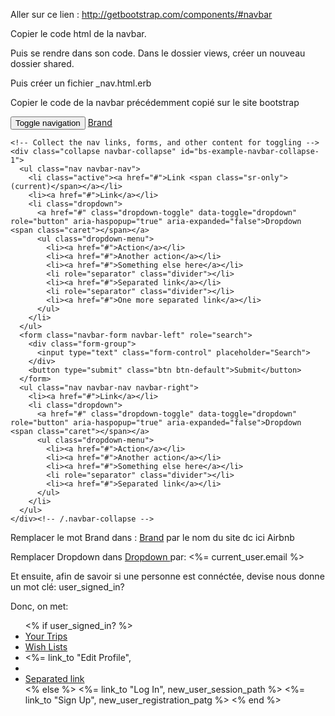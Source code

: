 Aller sur ce lien : http://getbootstrap.com/components/#navbar

Copier le code html de la navbar.

Puis se rendre dans son code. Dans le dossier views, créer un nouveau dossier shared.

Puis créer un fichier _nav.html.erb

Copier le code de la navbar précédemment copié sur le site bootstrap

<nav class="navbar navbar-default">
  <div class="container-fluid">
    <!-- Brand and toggle get grouped for better mobile display -->
    <div class="navbar-header">
      <button type="button" class="navbar-toggle collapsed" data-toggle="collapse" data-target="#bs-example-navbar-collapse-1" aria-expanded="false">
        <span class="sr-only">Toggle navigation</span>
        <span class="icon-bar"></span>
        <span class="icon-bar"></span>
        <span class="icon-bar"></span>
      </button>
      <a class="navbar-brand" href="#">Brand</a>
    </div>

    <!-- Collect the nav links, forms, and other content for toggling -->
    <div class="collapse navbar-collapse" id="bs-example-navbar-collapse-1">
      <ul class="nav navbar-nav">
        <li class="active"><a href="#">Link <span class="sr-only">(current)</span></a></li>
        <li><a href="#">Link</a></li>
        <li class="dropdown">
          <a href="#" class="dropdown-toggle" data-toggle="dropdown" role="button" aria-haspopup="true" aria-expanded="false">Dropdown <span class="caret"></span></a>
          <ul class="dropdown-menu">
            <li><a href="#">Action</a></li>
            <li><a href="#">Another action</a></li>
            <li><a href="#">Something else here</a></li>
            <li role="separator" class="divider"></li>
            <li><a href="#">Separated link</a></li>
            <li role="separator" class="divider"></li>
            <li><a href="#">One more separated link</a></li>
          </ul>
        </li>
      </ul>
      <form class="navbar-form navbar-left" role="search">
        <div class="form-group">
          <input type="text" class="form-control" placeholder="Search">
        </div>
        <button type="submit" class="btn btn-default">Submit</button>
      </form>
      <ul class="nav navbar-nav navbar-right">
        <li><a href="#">Link</a></li>
        <li class="dropdown">
          <a href="#" class="dropdown-toggle" data-toggle="dropdown" role="button" aria-haspopup="true" aria-expanded="false">Dropdown <span class="caret"></span></a>
          <ul class="dropdown-menu">
            <li><a href="#">Action</a></li>
            <li><a href="#">Another action</a></li>
            <li><a href="#">Something else here</a></li>
            <li role="separator" class="divider"></li>
            <li><a href="#">Separated link</a></li>
          </ul>
        </li>
      </ul>
    </div><!-- /.navbar-collapse -->
  </div><!-- /.container-fluid -->
</nav>

Remplacer le mot Brand dans : <a class="navbar-brand" href="#">Brand</a>
par le nom du site dc ici Airbnb

Remplacer Dropdown dans <a href="#" class="dropdown-toggle" data-toggle="dropdown" role="button" aria-haspopup="true" aria-expanded="false">Dropdown <span class="caret"></span></a>
par: <%= current_user.email %>

Et ensuite, afin de savoir si une personne est connéctée, devise nous donne un mot clé: user_signed_in?

Donc, on met: 

  <ul class="dropdown-menu">
    <% if user_signed_in? %>
      <li><a href="#">Your Trips</a></li>
      <li><a href="#">Wish Lists</a></li>
      <li><%= link_to "Edit Profile", </a></li>
      <li role="separator" class="divider"></li>
      <li><a href="#">Separated link</a></li>
    <% else %>
      <%= link_to "Log In", new_user_session_path %>
      <%= link_to "Sign Up", new_user_registration_patg %>
    <% end %>
    
    
          

